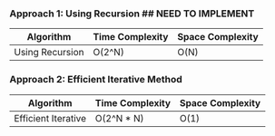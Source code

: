 ### Approach 1: Using Recursion  ## NEED TO IMPLEMENT

| Algorithm              | Time Complexity   | Space Complexity  |
|----------------------- | ----------------- | ----------------- |
| Using Recursion        | O(2^N)            | O(N)              |

### Approach 2: Efficient Iterative Method

| Algorithm              | Time Complexity   | Space Complexity  |
|----------------------- | ----------------- | ----------------- |
| Efficient Iterative    | O(2^N * N)        | O(1)              |



